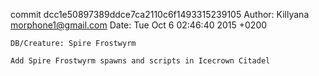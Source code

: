 commit dcc1e50897389ddce7ca2110c6f1493315239105
Author: Killyana <morphone1@gmail.com>
Date:   Tue Oct 6 02:46:40 2015 +0200

    DB/Creature: Spire Frostwyrm

    Add Spire Frostwyrm spawns and scripts in Icecrown Citadel

